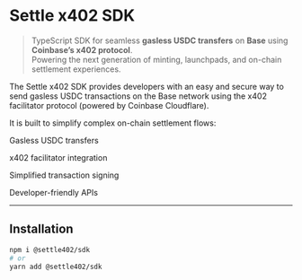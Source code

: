 # Settle x402 SDK


> TypeScript SDK for seamless **gasless USDC transfers** on **Base** using **Coinbase’s x402 protocol**.  
> Powering the next generation of minting, launchpads, and on-chain settlement experiences.


The Settle x402 SDK provides developers with an easy and secure way to send gasless USDC transactions on the Base network using the x402 facilitator protocol (powered by Coinbase Cloudflare).

It is built to simplify complex on-chain settlement flows:

Gasless USDC transfers

x402 facilitator integration

Simplified transaction signing

Developer-friendly APIs

---

## Installation

```bash
npm i @settle402/sdk
# or
yarn add @settle402/sdk